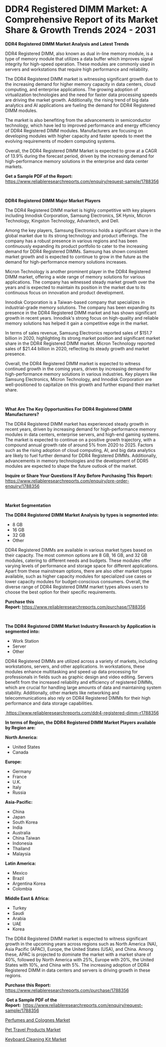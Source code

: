 <p><h1>DDR4 Registered DIMM Market: A Comprehensive Report of its Market Share & Growth Trends 2024 - 2031</h1></p><p><strong>DDR4 Registered DIMM Market Analysis and Latest Trends</strong></p>
<p><p>DDR4 Registered DIMM, also known as dual in-line memory module, is a type of memory module that utilizes a data buffer which improves signal integrity for high-speed operation. These modules are commonly used in servers and workstations that require high performance and reliability.</p><p>The DDR4 Registered DIMM market is witnessing significant growth due to the increasing demand for higher memory capacity in data centers, cloud computing, and enterprise applications. The growing adoption of virtualization technologies and the need for faster data processing speeds are driving the market growth. Additionally, the rising trend of big data analytics and AI applications are fueling the demand for DDR4 Registered DIMM modules.</p><p>The market is also benefiting from the advancements in semiconductor technology, which have led to improved performance and energy efficiency of DDR4 Registered DIMM modules. Manufacturers are focusing on developing modules with higher capacity and faster speeds to meet the evolving requirements of modern computing systems.</p><p>Overall, the DDR4 Registered DIMM Market is expected to grow at a CAGR of 13.9% during the forecast period, driven by the increasing demand for high-performance memory solutions in the enterprise and data center markets.</p></p>
<p><strong>Get a Sample PDF of the Report:&nbsp;</strong> <a href="https://www.reliableresearchreports.com/enquiry/request-sample/1788356">https://www.reliableresearchreports.com/enquiry/request-sample/1788356</a></p>
<p>&nbsp;</p>
<p><strong>DDR4 Registered DIMM Major Market Players</strong></p>
<p><p>The DDR4 Registered DIMM market is highly competitive with key players including Innodisk Corporation, Samsung Electronics, SK Hynix, Micron Technology, Kingston Technology, Advantech, and Dell. </p><p>Among the key players, Samsung Electronics holds a significant share in the global market due to its strong technology and product offerings. The company has a robust presence in various regions and has been continuously expanding its product portfolio to cater to the increasing demand for DDR4 Registered DIMMs. Samsung has shown consistent market growth and is expected to continue to grow in the future as the demand for high-performance memory solutions increases.</p><p>Micron Technology is another prominent player in the DDR4 Registered DIMM market, offering a wide range of memory solutions for various applications. The company has witnessed steady market growth over the years and is expected to maintain its position in the market due to its continuous focus on innovation and product development.</p><p>Innodisk Corporation is a Taiwan-based company that specializes in industrial-grade memory solutions. The company has been expanding its presence in the DDR4 Registered DIMM market and has shown significant growth in recent years. Innodisk's strong focus on high-quality and reliable memory solutions has helped it gain a competitive edge in the market.</p><p>In terms of sales revenue, Samsung Electronics reported sales of $151.7 billion in 2020, highlighting its strong market position and significant market share in the DDR4 Registered DIMM market. Micron Technology reported sales of $21.44 billion in 2020, reflecting its steady growth and market presence.</p><p>Overall, the DDR4 Registered DIMM market is expected to witness continued growth in the coming years, driven by increasing demand for high-performance memory solutions in various industries. Key players like Samsung Electronics, Micron Technology, and Innodisk Corporation are well-positioned to capitalize on this growth and further expand their market share.</p></p>
<p>&nbsp;</p>
<p><strong>What Are The Key Opportunities For DDR4 Registered DIMM Manufacturers?</strong></p>
<p><p>The DDR4 Registered DIMM market has experienced steady growth in recent years, driven by increasing demand for high-performance memory modules in data centers, enterprise servers, and high-end gaming systems. The market is expected to continue on a positive growth trajectory, with a compound annual growth rate of around 5% from 2020 to 2025. Factors such as the rising adoption of cloud computing, AI, and big data analytics are likely to fuel further demand for DDR4 Registered DIMMs. Additionally, advancements in memory technologies and the development of DDR5 modules are expected to shape the future outlook of the market.</p></p>
<p><strong>Inquire or Share Your Questions If Any Before Purchasing This Report:</strong> <a href="https://www.reliableresearchreports.com/enquiry/pre-order-enquiry/1788356">https://www.reliableresearchreports.com/enquiry/pre-order-enquiry/1788356</a></p>
<p>&nbsp;</p>
<p><strong>Market Segmentation</strong></p>
<p><strong>The DDR4 Registered DIMM Market Analysis by types is segmented into:</strong></p>
<p><ul><li>8 GB</li><li>16 GB</li><li>32 GB</li><li>Other</li></ul></p>
<p><p>DDR4 Registered DIMMs are available in various market types based on their capacity. The most common options are 8 GB, 16 GB, and 32 GB modules, catering to different needs and budgets. These modules offer varying levels of performance and storage space for different applications. Apart from these mainstream options, there are also other market types available, such as higher capacity modules for specialized use cases or lower capacity modules for budget-conscious consumers. Overall, the diverse range of DDR4 Registered DIMM market types allows users to choose the best option for their specific requirements.</p></p>
<p><strong>Purchase this Report:&nbsp;</strong><a href="https://www.reliableresearchreports.com/purchase/1788356">https://www.reliableresearchreports.com/purchase/1788356</a></p>
<p>&nbsp;</p>
<p><strong>The DDR4 Registered DIMM Market Industry Research by Application is segmented into:</strong></p>
<p><ul><li>Work Station</li><li>Server</li><li>Other</li></ul></p>
<p><p>DDR4 Registered DIMMs are utilized across a variety of markets, including workstations, servers, and other applications. In workstations, these modules enhance multitasking and speed up data processing for professionals in fields such as graphic design and video editing. Servers benefit from the increased reliability and efficiency of registered DIMMs, which are crucial for handling large amounts of data and maintaining system stability. Additionally, other markets like networking and telecommunications also rely on DDR4 Registered DIMMs for their high performance and data storage capabilities.</p></p>
<p><a href="https://www.reliableresearchreports.com/ddr4-registered-dimm-r1788356">&nbsp;https://www.reliableresearchreports.com/ddr4-registered-dimm-r1788356</a></p>
<p><strong>In terms of Region, the DDR4 Registered DIMM Market Players available by Region are:</strong></p>
<p>
    <p> <strong> North America: </strong>
        <ul>
            <li>United States</li>
            <li>Canada</li>
        </ul>
        </p> 
    <p> <strong> Europe: </strong>
        <ul>
            <li>Germany</li>
            <li>France</li>
            <li>U.K.</li>
            <li>Italy</li>
            <li>Russia</li>
        </ul>
        </p> 
    <p> <strong> Asia-Pacific: </strong>
        <ul>
            <li>China</li>
            <li>Japan</li>
            <li>South Korea</li>
            <li>India</li>
            <li>Australia</li>
            <li>China Taiwan</li>
            <li>Indonesia</li>
            <li>Thailand</li>
            <li>Malaysia</li>
        </ul>
        </p> 
    <p> <strong> Latin America: </strong>
        <ul>
            <li>Mexico</li>
            <li>Brazil</li>
            <li>Argentina Korea</li>
            <li>Colombia</li>
        </ul>
        </p> 
    <p> <strong> Middle East & Africa: </strong>
        <ul>
            <li>Turkey</li>
            <li>Saudi</li>
            <li>Arabia</li>
            <li>UAE</li>
            <li>Korea</li>
        </ul>
    </p>
    </p>
<p><p>The DDR4 Registered DIMM market is expected to witness significant growth in the upcoming years across regions such as North America (NA), Asia Pacific (APAC), Europe, the United States (USA), and China. Among these, APAC is projected to dominate the market with a market share of 40%, followed by North America with 25%, Europe with 20%, the United States with 10%, and China with 5%. The increasing adoption of DDR4 Registered DIMM in data centers and servers is driving growth in these regions.</p></p>
<p><strong>Purchase this Report: </strong><a href="https://www.reliableresearchreports.com/purchase/1788356">https://www.reliableresearchreports.com/purchase/1788356</a></p>
<p>&nbsp;<strong>Get a Sample PDF of the Report:&nbsp;&nbsp;</strong><a href="https://www.reliableresearchreports.com/enquiry/request-sample/1788356">https://www.reliableresearchreports.com/enquiry/request-sample/1788356</a></p>
<p><strong></strong></p>
<p><p><a href="https://github.com/elizabethdagraca/Market-Research-Report-List-4/blob/main/perfumes-and-colognes-market.md">Perfumes and Colognes Market</a></p><p><a href="https://github.com/cameroneffertz/Market-Research-Report-List-2/blob/main/pet-travel-products-market.md">Pet Travel Products Market</a></p><p><a href="https://github.com/mbisetmhermsr/Market-Research-Report-List-3/blob/main/keyboard-cleaning-kit-market.md">Keyboard Cleaning Kit Market</a></p></p>